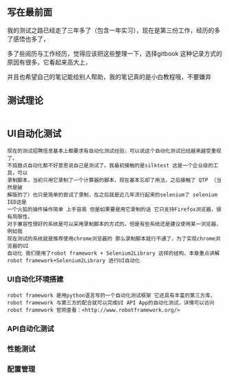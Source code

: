 ## 写在最前面

我的测试之路已经走了三年多了（包含一年实习），现在是第三份工作，经历的多了感悟也多了，

多了些阅历与工作经历，觉得应该把这些整理一下，选择gitbook 这种记录方式的原因有很多，它看起来高大上，

并且也希望自己的笔记能给别人帮助，我的笔记真的是小白教程哦，不要嫌弃

## 测试理论

```

```

## UI自动化测试

```
现在的测试招聘信息基本上都要求有自动化测试经验，可以说这个自动化测试已经越来越受重视了。
不捣鼓点自动化都不好意思说自己是测试了。我最初接触的是silktest 这是一个企业级的工具，可以
录制脚本，当初只用它录制了一个计算器的脚本，现在基本忘却了用法，之后接触了 QTP （当然是破
解版的了）也只是简单的尝试了录制，在之后就是近几年流行起来的selenium了 selenium IED这是
一个火狐的插件操作简单 上手容易 但是如果要是用它录制的话 它只支持Firefox浏览器，很有局限性， 
对于兼容性很好的系统是可以采用录制脚本的方式的。但是有些系统还是建议使用某一浏览器，例如我
现在测试的系统就是推荐使用chrome浏览器的 那么录制脚本就行不通了，为了实现chrome浏览器的UI
自动化 我们使用了robot framework + Selenium2Library 这样的结构，本章重点讲解 
robot framework+Selenium2Library 进行UI自动化
```

### UI自动化环境搭建

```robot framework 是用python语言写的一个自动化测试框架 它还具有丰富的第三方库，robot framework 与第三方的配合就可以完成UI API App的自动化测试，详情可以访问robot framework 官网查看：<http://www.robotframework.org/>```

### API自动化测试

### 性能测试

### 配置管理

